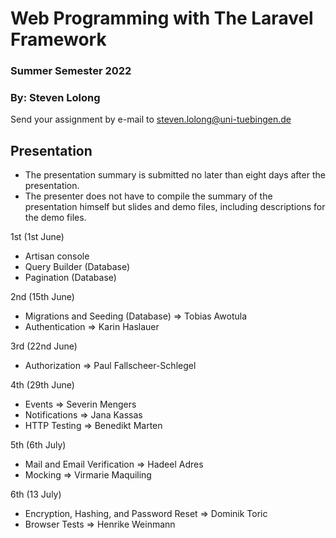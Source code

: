# Web Programming with The Laravel Framework

### Summer Semester 2022 
### By: Steven Lolong 

Send your assignment by e-mail to steven.lolong@uni-tuebingen.de 


## Presentation 

- The presentation summary is submitted no later than eight days after the presentation.
- The presenter does not have to compile the summary of the presentation himself but slides and demo files, including descriptions for the demo files.


1st (1st June)
- Artisan console
- Query Builder (Database)
- Pagination (Database)

2nd (15th June)
- Migrations and Seeding (Database) => Tobias Awotula
- Authentication => Karin Haslauer
  
3rd (22nd June)
- Authorization => Paul Fallscheer-Schlegel

4th (29th June)
- Events => Severin Mengers
- Notifications => Jana Kassas
- HTTP Testing => Benedikt Marten

5th (6th July)
- Mail and Email Verification => Hadeel Adres
- Mocking => Virmarie Maquiling

6th (13 July)
- Encryption, Hashing, and Password Reset => Dominik Toric
- Browser Tests => Henrike Weinmann
